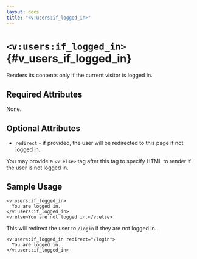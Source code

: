 ```yaml
---
layout: docs
title: "<v:users:if_logged_in>"
---
```


# `<v:users:if_logged_in>`{#v_users_if_logged_in}

Renders its contents only if the current visitor is logged in.

## Required Attributes

None.

## Optional Attributes

-   `redirect` - if provided, the user will be redirected to this page
    if not logged in.

You may provide a `<v:else>` tag after this tag to specify HTML to
render if the user is not logged in.

## Sample Usage

    <v:users:if_logged_in>
      You are logged in.
    </v:users:if_logged_in>
    <v:else>You are not logged in.</v:else>

This will redirect the user to `/login` if they are not logged in.

    <v:users:if_logged_in redirect="/login">
      You are logged in.
    </v:users:if_logged_in>
